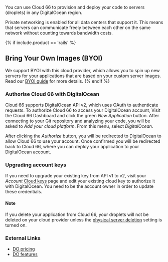 
You can use Cloud 66 to provision and deploy your code to servers (droplets) in any DigitalOcean region. 

Private networking is enabled for all data centers that support it. This means that servers can communicate freely between each other on the same network without counting towards bandwidth costs.

{% if include.product == 'rails' %}
## Bring Your Own Images (BYOI)

We support BYOI with this cloud provider, which allows you to spin up new servers for your applications that are based on your custom server images. Read our [BYOI guide](/{{page.collection}}/clouds/bring-your-own-images.html#cloud-providers-with-byoi-support) for more details.
{% endif %}

### Authorise Cloud 66 with DigitalOcean

Cloud 66 supports DigitalOcean API v2, which uses OAuth to authenticate requests. To authorize Cloud 66 to access your DigitalOcean account, Visit the Cloud 66 Dashboard and click the green *New Application* button. After connecting to your Git repository and analyzing your code, you will be asked to *Add your cloud platform*. From this menu, select *DigitalOcean*.

After clicking the *Authorize* button, you will be redirected to DigitalOcean to allow Cloud 66 to use your account. Once confirmed you will be redirected back to Cloud 66, where you can deploy your application to your DigitalOcean account.

### Upgrading account keys

If you need to upgrade your existing key from API v1 to v2, visit your _Account_ [Cloud keys](https://app.cloud66.com/clouds) page and edit your existing cloud key to authorize it with DigitalOcean. You need to be the account owner in order to update these credentials.

#### Note
<div class="notice notice-warning"><p>
If you delete your application from Cloud 66, your droplets will not be deleted on your cloud provider unless the <a href="/{{page.collection}}/how-to-guides/deployment/server-deletion.html">physical server deletion</a> setting is turned on.
</p></div>

### External Links
- [DO pricing](https://digitalocean.com/pricing)
- [DO features](https://digitalocean.com/features)
